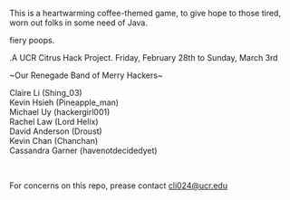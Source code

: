 This is a heartwarming coffee-themed game, to give hope to those tired, worn out folks in some need of Java. 

fiery poops.

.A UCR Citrus Hack Project.
Friday, February 28th to Sunday, March 3rd

~Our Renegade Band of Merry Hackers~

Claire Li (Shing_03)<br>
Kevin Hsieh (Pineapple_man)<br>
Michael Uy (hackergirl001)<br>
Rachel Law (Lord Helix)<br>
David Anderson (Droust)<br>
Kevin Chan (Chanchan)<br>
Cassandra Garner (havenotdecidedyet)<br>

<br>

For concerns on this repo, prease contact cli024@ucr.edu

